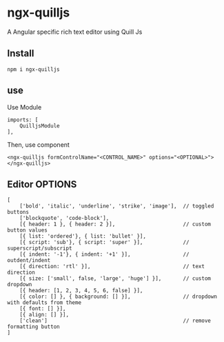 # ngx-quilljs

A Angular specific rich text editor using Quill Js

## Install

`npm i ngx-quilljs`

## use
Use Module
```...
imports: [
    QuilljsModule
],
```
Then, use component

```
<ngx-quilljs formControlName="<CONTROL_NAME>" options="<OPTIONAL>"></ngx-quilljs>
```
## Editor OPTIONS

```
[
	['bold', 'italic', 'underline', 'strike', 'image'],  // toggled buttons
	['blockquote', 'code-block'],
	[{ header: 1 }, { header: 2 }],                      // custom button values
	[{ list: 'ordered'}, { list: 'bullet' }],
	[{ script: 'sub'}, { script: 'super' }],             // superscript/subscript
	[{ indent: '-1'}, { indent: '+1' }],                 // outdent/indent
	[{ direction: 'rtl' }],                              // text direction
	[{ size: ['small', false, 'large', 'huge'] }],       // custom dropdown
	[{ header: [1, 2, 3, 4, 5, 6, false] }],
	[{ color: [] }, { background: [] }],                 // dropdown with defaults from theme
	[{ font: [] }],
	[{ align: [] }],
	['clean']                                            // remove formatting button
]
```